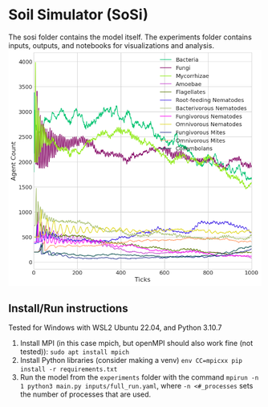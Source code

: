 # Soil Simulator (SoSi)
The sosi folder contains the model itself. The experiments folder contains inputs, outputs, and notebooks for visualizations and analysis.
![A 2D line diagram with ticks from 0 to 1000 on the x axis, and counts of agents in the model from 0 to 4000 on the y axis. There are twelve coloroued lines that show the evolution of counts per organism group over time.](output.png "Output of SoSi, visualized using the code in viz.ipynb")

## Install/Run instructions
Tested for Windows with WSL2 Ubuntu 22.04, and Python 3.10.7

1. Install MPI (in this case mpich, but openMPI should also work fine (not tested)): `sudo apt install mpich`
2. Install Python libraries (consider making a venv) `env CC=mpicxx pip install -r requirements.txt`
3. Run the model from the `experiments` folder with the command `mpirun -n 1 python3 main.py inputs/full_run.yaml`, where `-n <#_processes` sets the number of processes that are used. 